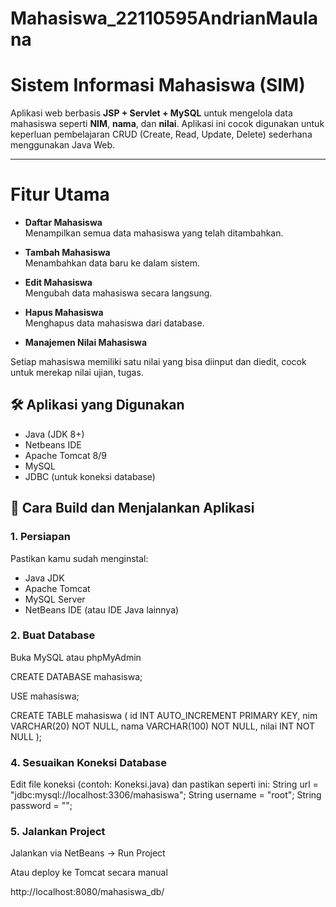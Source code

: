 # Mahasiswa_22110595AndrianMaulana

#  Sistem Informasi Mahasiswa (SIM)

Aplikasi web berbasis **JSP + Servlet + MySQL** untuk mengelola data mahasiswa seperti **NIM**, **nama**, dan **nilai**. Aplikasi ini cocok digunakan untuk keperluan pembelajaran CRUD (Create, Read, Update, Delete) sederhana menggunakan Java Web.

---

#  Fitur Utama

-  **Daftar Mahasiswa**  
  Menampilkan semua data mahasiswa yang telah ditambahkan.

-  **Tambah Mahasiswa**  
  Menambahkan data baru ke dalam sistem.

-  **Edit Mahasiswa**  
  Mengubah data mahasiswa secara langsung.

-  **Hapus Mahasiswa**  
  Menghapus data mahasiswa dari database.

- **Manajemen Nilai Mahasiswa**
  
Setiap mahasiswa memiliki satu nilai yang bisa diinput dan diedit, cocok untuk merekap nilai ujian, tugas.

## 🛠 Aplikasi yang Digunakan

- Java (JDK 8+)
- Netbeans IDE
- Apache Tomcat 8/9
- MySQL
- JDBC (untuk koneksi database)


## 🔧 Cara Build dan Menjalankan Aplikasi

### 1. Persiapan

Pastikan kamu sudah menginstal:
- Java JDK
- Apache Tomcat
- MySQL Server
- NetBeans IDE (atau IDE Java lainnya)

### 2. Buat Database
Buka MySQL atau phpMyAdmin

CREATE DATABASE mahasiswa;

USE mahasiswa;

CREATE TABLE mahasiswa (
  id INT AUTO_INCREMENT PRIMARY KEY,
  nim VARCHAR(20) NOT NULL,
  nama VARCHAR(100) NOT NULL,
  nilai INT NOT NULL
);

### 4. Sesuaikan Koneksi Database
   
Edit file koneksi (contoh: Koneksi.java) dan pastikan seperti ini:
String url = "jdbc:mysql://localhost:3306/mahasiswa";
String username = "root";
String password = "";

### 5. Jalankan Project

Jalankan via NetBeans → Run Project

Atau deploy ke Tomcat secara manual

http://localhost:8080/mahasiswa_db/
